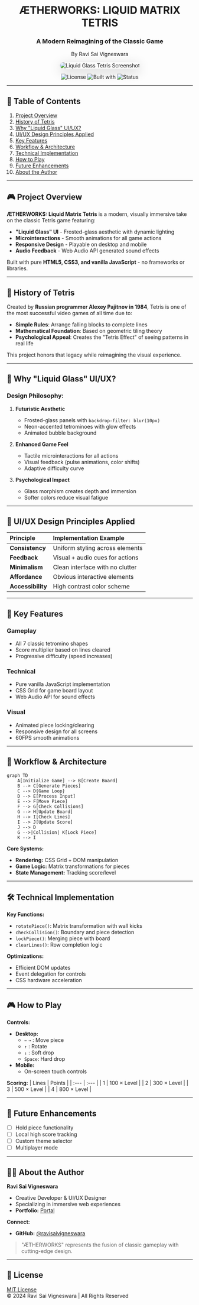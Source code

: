 <div align="center">

<h1>ÆTHERWORKS: LIQUID MATRIX TETRIS</h1>
<h3>A Modern Reimagining of the Classic Game</h3>
<p>By Ravi Sai Vigneswara</p>

<img src="https://raw.githubusercontent.com/ravisairockey/Liquid_Matrix/main/image.png" alt="Liquid Glass Tetris Screenshot" style="border-radius: 16px; box-shadow: 0 8px 32px rgba(0, 0, 0, 0.2); max-width: 100%; height: auto;">

<p>
    <img src="https://img.shields.io/badge/License-MIT-blue.svg" alt="License">
    <img src="https://img.shields.io/badge/Built%20with-HTML5%20%7C%20CSS3%20%7C%20JS-orange.svg" alt="Built with">
    <img src="https://img.shields.io/badge/Status-In%20Development-brightgreen.svg" alt="Status">
</p>
</div>

---

## 📜 Table of Contents
1. [Project Overview](#-project-overview)
2. [History of Tetris](#-history-of-tetris)
3. [Why "Liquid Glass" UI/UX?](#-why-liquid-glass-uiux)
4. [UI/UX Design Principles Applied](#-uiux-design-principles-applied)
5. [Key Features](#-key-features)
6. [Workflow & Architecture](#-workflow--architecture)
7. [Technical Implementation](#-technical-implementation)
8. [How to Play](#-how-to-play)
9. [Future Enhancements](#-future-enhancements)
10. [About the Author](#-about-the-author)

---

## 🎮 Project Overview
**ÆTHERWORKS: Liquid Matrix Tetris** is a modern, visually immersive take on the classic Tetris game featuring:

- **"Liquid Glass" UI** - Frosted-glass aesthetic with dynamic lighting
- **Microinteractions** - Smooth animations for all game actions
- **Responsive Design** - Playable on desktop and mobile
- **Audio Feedback** - Web Audio API generated sound effects

Built with pure **HTML5, CSS3, and vanilla JavaScript** - no frameworks or libraries.

---

## 📜 History of Tetris
Created by **Russian programmer Alexey Pajitnov in 1984**, Tetris is one of the most successful video games of all time due to:

- **Simple Rules**: Arrange falling blocks to complete lines
- **Mathematical Foundation**: Based on geometric tiling theory
- **Psychological Appeal**: Creates the "Tetris Effect" of seeing patterns in real life

This project honors that legacy while reimagining the visual experience.

---

## 🪩 Why "Liquid Glass" UI/UX?

### Design Philosophy:
1.  **Futuristic Aesthetic**
    -   Frosted-glass panels with `backdrop-filter: blur(10px)`
    -   Neon-accented tetrominoes with glow effects
    -   Animated bubble background

2.  **Enhanced Game Feel**
    -   Tactile microinteractions for all actions
    -   Visual feedback (pulse animations, color shifts)
    -   Adaptive difficulty curve

3.  **Psychological Impact**
    -   Glass morphism creates depth and immersion
    -   Softer colors reduce visual fatigue

---

## 🎨 UI/UX Design Principles Applied

| Principle | Implementation Example |
| :--- | :--- |
| **Consistency** | Uniform styling across elements |
| **Feedback** | Visual + audio cues for actions |
| **Minimalism** | Clean interface with no clutter |
| **Affordance** | Obvious interactive elements |
| **Accessibility**| High contrast color scheme |

---

## 🚀 Key Features

### Gameplay
- All 7 classic tetromino shapes
- Score multiplier based on lines cleared
- Progressive difficulty (speed increases)

### Technical
- Pure vanilla JavaScript implementation
- CSS Grid for game board layout
- Web Audio API for sound effects

### Visual
- Animated piece locking/clearing
- Responsive design for all screens
- 60FPS smooth animations

---

## 🔧 Workflow & Architecture

```mermaid
graph TD
    A[Initialize Game] --> B[Create Board]
    B --> C[Generate Pieces]
    C --> D{Game Loop}
    D --> E[Process Input]
    E --> F[Move Piece]
    F --> G[Check Collisions]
    G --> H[Update Board]
    H --> I[Check Lines]
    I --> J[Update Score]
    J --> D
    G -->|Collision| K[Lock Piece]
    K --> I
```

**Core Systems:**

-   **Rendering:** CSS Grid + DOM manipulation
-   **Game Logic:** Matrix transformations for pieces
-   **State Management:** Tracking score/level

---

## 🛠 Technical Implementation
**Key Functions:**

-   `rotatePiece()`: Matrix transformation with wall kicks
-   `checkCollision()`: Boundary and piece detection
-   `lockPiece()`: Merging piece with board
-   `clearLines()`: Row completion logic

**Optimizations:**

-   Efficient DOM updates
-   Event delegation for controls
-   CSS hardware acceleration

---

## 🎮 How to Play
**Controls:**

-   **Desktop:**
    -   `←` `→` : Move piece
    -   `↑` : Rotate
    -   `↓` : Soft drop
    -   `Space`: Hard drop
-   **Mobile:**
    -   On-screen touch controls

**Scoring:**
| Lines | Points |
| :--- | :--- |
| 1 | 100 × Level |
| 2 | 300 × Level |
| 3 | 500 × Level |
| 4 | 800 × Level |

---

## 🔮 Future Enhancements

-   [ ] Hold piece functionality
-   [ ] Local high score tracking
-   [ ] Custom theme selector
-   [ ] Multiplayer mode

---

## 👨‍💻 About the Author

**Ravi Sai Vigneswara**

-   Creative Developer & UI/UX Designer
-   Specializing in immersive web experiences
-   **Portfolio:** [Portal](https://ravisairockey.github.io/Game-Proto/)

**Connect:**

-   **GitHub:** [@ravisaivigneswara](https://github.com/ravisairockey)

> "ÆTHERWORKS" represents the fusion of classic gameplay with cutting-edge design.

---

## 📜 License
[MIT License](LICENSE)
<br>
© 2024 Ravi Sai Vigneswara | All Rights Reserved
